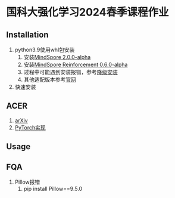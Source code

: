 # 国科大强化学习2024春季课程作业

## Installation

1. python3.9使用whl包安装
   1. 安装[MindSpore$\;$2.0.0-alpha](https://ms-release.obs.cn-north-4.myhuaweicloud.com/2.0.0a0/MindSpore/cpu/x86_64/mindspore-2.0.0a0-cp39-cp39-win_amd64.whl)
   2. 安装[MindSpore$\;$Reinforcement$\;$0.6.0-alpha](https://ms-release.obs.cn-north-4.myhuaweicloud.com/2.0.0a0/Reinforcement/any/mindspore_rl-0.6.0a0-py3-none-any.whl)
   3. 过程中可能遇到安装报错，参考[降级安装](https://blog.csdn.net/YC_lemon/article/details/131426345)
   4. 其他适配版本参考[官网](https://www.mindspore.cn/versions)
2. 快速安装

## ACER

1. [arXiv](https://arxiv.org/abs/1611.01224)
2. [PyTorch实现](https://github.com/Kaixhin/ACER)

## Usage

## FQA

1. Pillow报错
   1. pip install Pillow==9.5.0
